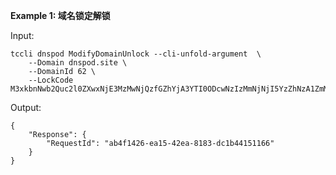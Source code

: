 **Example 1: 域名锁定解锁**



Input: 

```
tccli dnspod ModifyDomainUnlock --cli-unfold-argument  \
    --Domain dnspod.site \
    --DomainId 62 \
    --LockCode M3xkbnNwb2Quc2l0ZXwxNjE3MzMwNjQzfGZhYjA3YTI0ODcwNzIzMmNjNjI5YzZhNzA1ZmMxOGY1
```

Output: 
```
{
    "Response": {
        "RequestId": "ab4f1426-ea15-42ea-8183-dc1b44151166"
    }
}
```


